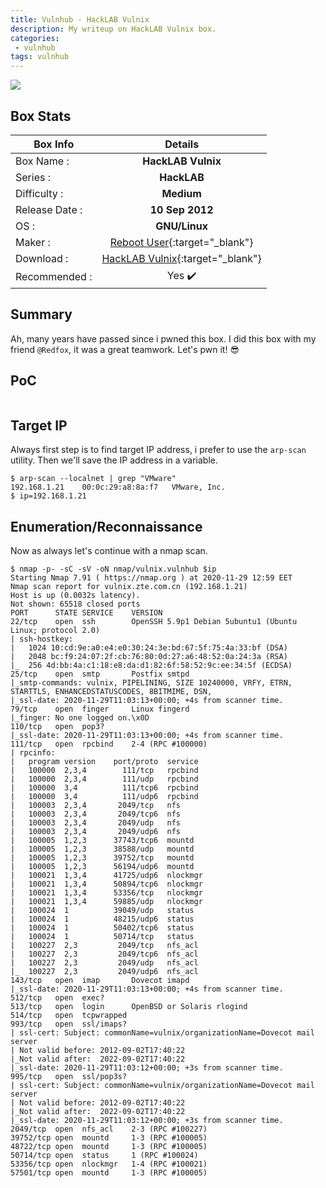 ```yaml
---
title: Vulnhub - HackLAB Vulnix
description: My writeup on HackLAB Vulnix box.
categories:
 - vulnhub
tags: vulnhub
---
```


![](https://i.imgur.com/B2q8rOI.jpg)

## Box Stats

| Box Info      | Details       | 
| ------------- |:-------------:| 
| Box Name :    | **HackLAB Vulnix**  | 
| Series :      | **HackLAB**         |
| Difficulty :  | **Medium**             |   
| Release Date :| **10 Sep 2012**      |    
| OS :          | **GNU/Linux**        |   
| Maker :       | [Reboot User](https://twitter.com/oshearing){:target="_blank"}     | 
| Download :    | [HackLAB Vulnix](https://www.vulnhub.com/entry/hacklab-vulnix,48/){:target="_blank"}      | 
| Recommended : | Yes :heavy_check_mark:      | 

## Summary

Ah, many years have passed since i pwned this box. I did this box with my friend `@Redfox`, it was a great teamwork. Let's pwn it! :sunglasses:

## PoC 

![]()

## Target IP

Always first step is to find target IP address, i prefer to use the `arp-scan` utility. Then we'll save the IP address in a variable. 

```
$ arp-scan --localnet | grep "VMware"
192.168.1.21	00:0c:29:a8:8a:f7	VMware, Inc.
$ ip=192.168.1.21
```

## Enumeration/Reconnaissance

Now as always let's continue with a nmap scan.

```
$ nmap -p- -sC -sV -oN nmap/vulnix.vulnhub $ip
Starting Nmap 7.91 ( https://nmap.org ) at 2020-11-29 12:59 EET
Nmap scan report for vulnix.zte.com.cn (192.168.1.21)
Host is up (0.0032s latency).
Not shown: 65518 closed ports
PORT      STATE SERVICE    VERSION
22/tcp    open  ssh        OpenSSH 5.9p1 Debian 5ubuntu1 (Ubuntu Linux; protocol 2.0)
| ssh-hostkey: 
|   1024 10:cd:9e:a0:e4:e0:30:24:3e:bd:67:5f:75:4a:33:bf (DSA)
|   2048 bc:f9:24:07:2f:cb:76:80:0d:27:a6:48:52:0a:24:3a (RSA)
|_  256 4d:bb:4a:c1:18:e8:da:d1:82:6f:58:52:9c:ee:34:5f (ECDSA)
25/tcp    open  smtp       Postfix smtpd
|_smtp-commands: vulnix, PIPELINING, SIZE 10240000, VRFY, ETRN, STARTTLS, ENHANCEDSTATUSCODES, 8BITMIME, DSN, 
|_ssl-date: 2020-11-29T11:03:13+00:00; +4s from scanner time.
79/tcp    open  finger     Linux fingerd
|_finger: No one logged on.\x0D
110/tcp   open  pop3?
|_ssl-date: 2020-11-29T11:03:13+00:00; +4s from scanner time.
111/tcp   open  rpcbind    2-4 (RPC #100000)
| rpcinfo: 
|   program version    port/proto  service
|   100000  2,3,4        111/tcp   rpcbind
|   100000  2,3,4        111/udp   rpcbind
|   100000  3,4          111/tcp6  rpcbind
|   100000  3,4          111/udp6  rpcbind
|   100003  2,3,4       2049/tcp   nfs
|   100003  2,3,4       2049/tcp6  nfs
|   100003  2,3,4       2049/udp   nfs
|   100003  2,3,4       2049/udp6  nfs
|   100005  1,2,3      37743/tcp6  mountd
|   100005  1,2,3      38588/udp   mountd
|   100005  1,2,3      39752/tcp   mountd
|   100005  1,2,3      56194/udp6  mountd
|   100021  1,3,4      41725/udp6  nlockmgr
|   100021  1,3,4      50894/tcp6  nlockmgr
|   100021  1,3,4      53356/tcp   nlockmgr
|   100021  1,3,4      59885/udp   nlockmgr
|   100024  1          39049/udp   status
|   100024  1          48215/udp6  status
|   100024  1          50402/tcp6  status
|   100024  1          50714/tcp   status
|   100227  2,3         2049/tcp   nfs_acl
|   100227  2,3         2049/tcp6  nfs_acl
|   100227  2,3         2049/udp   nfs_acl
|_  100227  2,3         2049/udp6  nfs_acl
143/tcp   open  imap       Dovecot imapd
|_ssl-date: 2020-11-29T11:03:13+00:00; +4s from scanner time.
512/tcp   open  exec?
513/tcp   open  login      OpenBSD or Solaris rlogind
514/tcp   open  tcpwrapped
993/tcp   open  ssl/imaps?
| ssl-cert: Subject: commonName=vulnix/organizationName=Dovecot mail server
| Not valid before: 2012-09-02T17:40:22
|_Not valid after:  2022-09-02T17:40:22
|_ssl-date: 2020-11-29T11:03:12+00:00; +3s from scanner time.
995/tcp   open  ssl/pop3s?
| ssl-cert: Subject: commonName=vulnix/organizationName=Dovecot mail server
| Not valid before: 2012-09-02T17:40:22
|_Not valid after:  2022-09-02T17:40:22
|_ssl-date: 2020-11-29T11:03:12+00:00; +3s from scanner time.
2049/tcp  open  nfs_acl    2-3 (RPC #100227)
39752/tcp open  mountd     1-3 (RPC #100005)
48722/tcp open  mountd     1-3 (RPC #100005)
50714/tcp open  status     1 (RPC #100024)
53356/tcp open  nlockmgr   1-4 (RPC #100021)
57501/tcp open  mountd     1-3 (RPC #100005)
```
